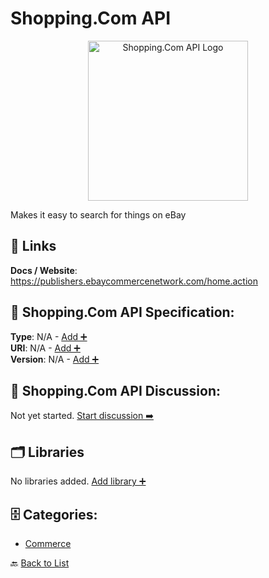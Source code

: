 # Shopping.Com API
<p align="center">
    <img width="256" src="https://raw.githubusercontent.com/apis-list/apis-list/main/apis/shopping-com-api/logo_256x256.png" alt="Shopping.Com API Logo"/>
</p>
Makes it easy to search for things on eBay

##  🔗 Links
**Docs / Website**: https://publishers.ebaycommercenetwork.com/home.action

## 🧬 Shopping.Com API Specification:
**Type**: N/A - [Add ➕](https://github.com/apis-list/apis-list/edit/main/apis.yaml#17567)  
**URI**: N/A - [Add ➕](https://github.com/apis-list/apis-list/edit/main/apis.yaml#17567)  
**Version**: N/A - [Add ➕](https://github.com/apis-list/apis-list/edit/main/apis.yaml#17567)

## 💬 Shopping.Com API Discussion:
Not yet started. [Start discussion ➡️](https://github.com/apis-list/apis-list/discussions/new)

## 🗂️ Libraries

No libraries added. [Add library ➕](https://github.com/apis-list/apis-list/edit/main/apis.yaml#17567)    


## 🗄️ Categories:
- [Commerce](https://github.com/apis-list/apis-list#commerce-)

🔙  [Back to List](https://github.com/apis-list/apis-list)
